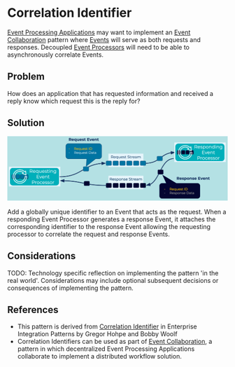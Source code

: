 # Correlation Identifier
[Event Processing Applications](../event-processing/event-processing-application.md) may want to implement an [Event Collaboration](../compositional-patterns/event-collaboration.md) pattern where [Events](../event/event.md) will serve as both requests and responses. Decoupled [Event Processors](../event-processing/event-processor.md) will need to be able to asynchronously correlate Events.

## Problem
How does an application that has requested information and received a reply know which request this is the reply for?

## Solution
![correlation-identifier](../img/correlation-identifier.png)

Add a globally unique identifier to an Event that acts as the request. When a responding Event Processor generates a response Event, it attaches the corresponding identifier to the response Event allowing the requesting processor to correlate the request and response Events.

## Considerations
TODO: Technology specific reflection on implementing the pattern 'in the real world'. Considerations may include optional subsequent decisions or consequences of implementing the pattern.

## References
* This pattern is derived from [Correlation Identifier](https://www.enterpriseintegrationpatterns.com/patterns/messaging/CorrelationIdentifier.html) in Enterprise Integration Patterns by Gregor Hohpe and Bobby Woolf
* Correlation Identifiers can be used as part of [Event Collaboration](../compositional-patterns/event-collaboration.md), a pattern in which decentralized Event Processing Applications collaborate to implement a distributed workflow solution.

